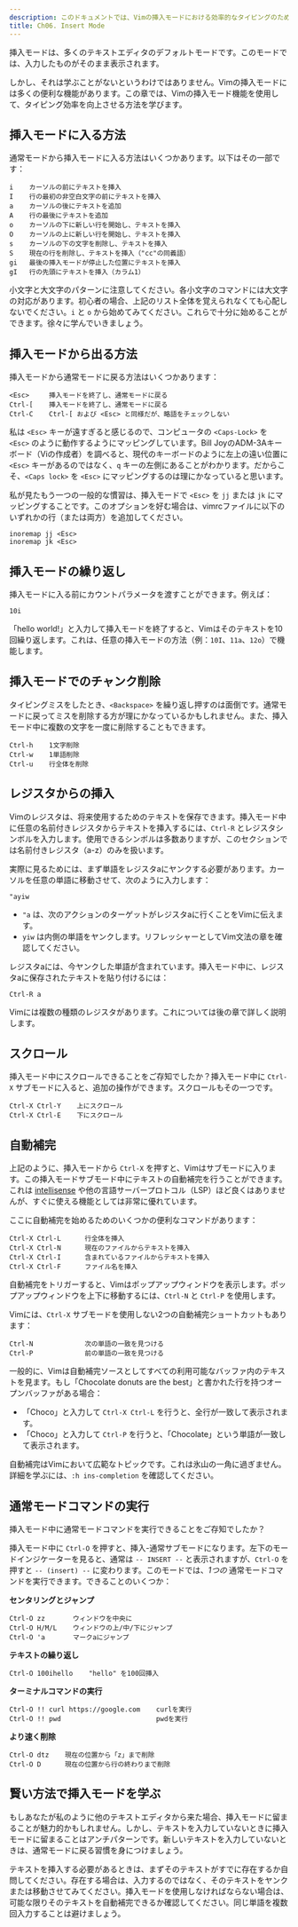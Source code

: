 ```yaml
---
description: このドキュメントでは、Vimの挿入モードにおける効率的なタイピングのための機能と、挿入モードへの移行方法を学びます。
title: Ch06. Insert Mode
---
```


挿入モードは、多くのテキストエディタのデフォルトモードです。このモードでは、入力したものがそのまま表示されます。

しかし、それは学ぶことがないというわけではありません。Vimの挿入モードには多くの便利な機能があります。この章では、Vimの挿入モード機能を使用して、タイピング効率を向上させる方法を学びます。

## 挿入モードに入る方法

通常モードから挿入モードに入る方法はいくつかあります。以下はその一部です：

```shell
i    カーソルの前にテキストを挿入
I    行の最初の非空白文字の前にテキストを挿入
a    カーソルの後にテキストを追加
A    行の最後にテキストを追加
o    カーソルの下に新しい行を開始し、テキストを挿入
O    カーソルの上に新しい行を開始し、テキストを挿入
s    カーソルの下の文字を削除し、テキストを挿入
S    現在の行を削除し、テキストを挿入（"cc"の同義語）
gi   最後の挿入モードが停止した位置にテキストを挿入
gI   行の先頭にテキストを挿入（カラム1）
```

小文字と大文字のパターンに注意してください。各小文字のコマンドには大文字の対応があります。初心者の場合、上記のリスト全体を覚えられなくても心配しないでください。`i` と `o` から始めてみてください。これらで十分に始めることができます。徐々に学んでいきましょう。

## 挿入モードから出る方法

挿入モードから通常モードに戻る方法はいくつかあります：

```shell
<Esc>     挿入モードを終了し、通常モードに戻る
Ctrl-[    挿入モードを終了し、通常モードに戻る
Ctrl-C    Ctrl-[ および <Esc> と同様だが、略語をチェックしない
```

私は `<Esc>` キーが遠すぎると感じるので、コンピュータの `<Caps-Lock>` を `<Esc>` のように動作するようにマッピングしています。Bill JoyのADM-3Aキーボード（Viの作成者）を調べると、現代のキーボードのように左上の遠い位置に `<Esc>` キーがあるのではなく、`q` キーの左側にあることがわかります。だからこそ、`<Caps lock>` を `<Esc>` にマッピングするのは理にかなっていると思います。

私が見たもう一つの一般的な慣習は、挿入モードで `<Esc>` を `jj` または `jk` にマッピングすることです。このオプションを好む場合は、vimrcファイルに以下のいずれかの行（または両方）を追加してください。

```shell
inoremap jj <Esc>
inoremap jk <Esc>
```

## 挿入モードの繰り返し

挿入モードに入る前にカウントパラメータを渡すことができます。例えば：

```shell
10i
```

「hello world!」と入力して挿入モードを終了すると、Vimはそのテキストを10回繰り返します。これは、任意の挿入モードの方法（例：`10I`、`11a`、`12o`）で機能します。

## 挿入モードでのチャンク削除

タイピングミスをしたとき、`<Backspace>` を繰り返し押すのは面倒です。通常モードに戻ってミスを削除する方が理にかなっているかもしれません。また、挿入モード中に複数の文字を一度に削除することもできます。

```shell
Ctrl-h    1文字削除
Ctrl-w    1単語削除
Ctrl-u    行全体を削除
```

## レジスタからの挿入

Vimのレジスタは、将来使用するためのテキストを保存できます。挿入モード中に任意の名前付きレジスタからテキストを挿入するには、`Ctrl-R` とレジスタシンボルを入力します。使用できるシンボルは多数ありますが、このセクションでは名前付きレジスタ（a-z）のみを扱います。

実際に見るためには、まず単語をレジスタaにヤンクする必要があります。カーソルを任意の単語に移動させて、次のように入力します：

```shell
"ayiw
```

- `"a` は、次のアクションのターゲットがレジスタaに行くことをVimに伝えます。
- `yiw` は内側の単語をヤンクします。リフレッシャーとしてVim文法の章を確認してください。

レジスタaには、今ヤンクした単語が含まれています。挿入モード中に、レジスタaに保存されたテキストを貼り付けるには：

```shell
Ctrl-R a
```

Vimには複数の種類のレジスタがあります。これについては後の章で詳しく説明します。

## スクロール

挿入モード中にスクロールできることをご存知でしたか？挿入モード中に `Ctrl-X` サブモードに入ると、追加の操作ができます。スクロールもその一つです。

```shell
Ctrl-X Ctrl-Y    上にスクロール
Ctrl-X Ctrl-E    下にスクロール
```

## 自動補完

上記のように、挿入モードから `Ctrl-X` を押すと、Vimはサブモードに入ります。この挿入モードサブモード中にテキストの自動補完を行うことができます。これは [intellisense](https://code.visualstudio.com/docs/editor/intellisense) や他の言語サーバープロトコル（LSP）ほど良くはありませんが、すぐに使える機能としては非常に優れています。

ここに自動補完を始めるためのいくつかの便利なコマンドがあります：

```shell
Ctrl-X Ctrl-L	   行全体を挿入
Ctrl-X Ctrl-N	   現在のファイルからテキストを挿入
Ctrl-X Ctrl-I	   含まれているファイルからテキストを挿入
Ctrl-X Ctrl-F	   ファイル名を挿入
```

自動補完をトリガーすると、Vimはポップアップウィンドウを表示します。ポップアップウィンドウを上下に移動するには、`Ctrl-N` と `Ctrl-P` を使用します。

Vimには、`Ctrl-X` サブモードを使用しない2つの自動補完ショートカットもあります：

```shell
Ctrl-N             次の単語の一致を見つける
Ctrl-P             前の単語の一致を見つける
```

一般的に、Vimは自動補完ソースとしてすべての利用可能なバッファ内のテキストを見ます。もし「Chocolate donuts are the best」と書かれた行を持つオープンバッファがある場合：
- 「Choco」と入力して `Ctrl-X Ctrl-L` を行うと、全行が一致して表示されます。
- 「Choco」と入力して `Ctrl-P` を行うと、「Chocolate」という単語が一致して表示されます。

自動補完はVimにおいて広範なトピックです。これは氷山の一角に過ぎません。詳細を学ぶには、`:h ins-completion` を確認してください。

## 通常モードコマンドの実行

挿入モード中に通常モードコマンドを実行できることをご存知でしたか？

挿入モード中に `Ctrl-O` を押すと、挿入-通常サブモードになります。左下のモードインジケーターを見ると、通常は `-- INSERT --` と表示されますが、`Ctrl-O` を押すと `-- (insert) --` に変わります。このモードでは、*1つの* 通常モードコマンドを実行できます。できることのいくつか：

**センタリングとジャンプ**

```shell
Ctrl-O zz       ウィンドウを中央に
Ctrl-O H/M/L    ウィンドウの上/中/下にジャンプ
Ctrl-O 'a       マークaにジャンプ
```

**テキストの繰り返し**

```shell
Ctrl-O 100ihello    "hello" を100回挿入
```

**ターミナルコマンドの実行**

```shell
Ctrl-O !! curl https://google.com    curlを実行
Ctrl-O !! pwd                        pwdを実行
```

**より速く削除**

```shell
Ctrl-O dtz    現在の位置から「z」まで削除
Ctrl-O D      現在の位置から行の終わりまで削除
```

## 賢い方法で挿入モードを学ぶ

もしあなたが私のように他のテキストエディタから来た場合、挿入モードに留まることが魅力的かもしれません。しかし、テキストを入力していないときに挿入モードに留まることはアンチパターンです。新しいテキストを入力していないときは、通常モードに戻る習慣を身につけましょう。

テキストを挿入する必要があるときは、まずそのテキストがすでに存在するか自問してください。存在する場合は、入力するのではなく、そのテキストをヤンクまたは移動させてみてください。挿入モードを使用しなければならない場合は、可能な限りそのテキストを自動補完できるか確認してください。同じ単語を複数回入力することは避けましょう。